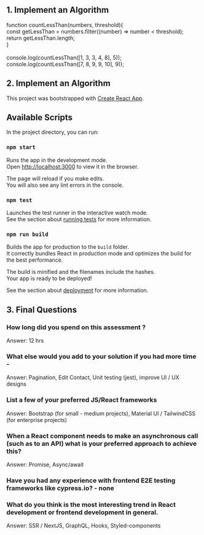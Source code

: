 ## 1. Implement an Algorithm
  
function countLessThan(numbers, threshold){<br />
  const getLessThan = numbers.filter((number) => number < threshold);<br />
  return getLessThan.length;<br />
}
<br /><br />
console.log(countLessThan([1, 3, 3, 4, 8], 5));<br />
console.log(countLessThan([7, 8, 9, 9, 10], 9));<br />

## 2. Implement an Algorithm

This project was bootstrapped with [Create React App](https://github.com/facebook/create-react-app).

## Available Scripts

In the project directory, you can run:

### `npm start`

Runs the app in the development mode.<br />
Open [http://localhost:3000](http://localhost:3000) to view it in the browser.

The page will reload if you make edits.<br />
You will also see any lint errors in the console.

### `npm test`

Launches the test runner in the interactive watch mode.<br />
See the section about [running tests](https://facebook.github.io/create-react-app/docs/running-tests) for more information.

### `npm run build`

Builds the app for production to the `build` folder.<br />
It correctly bundles React in production mode and optimizes the build for the best performance.

The build is minified and the filenames include the hashes.<br />
Your app is ready to be deployed!

See the section about [deployment](https://facebook.github.io/create-react-app/docs/deployment) for more information.



## 3. Final Questions

### How long did you spend on this assessment ?
Answer: 12 hrs

### What else would you add to your solution if you had more time - 
Answer: Pagination, Edit Contact, Unit testing (jest), improve UI / UX designs

### List a few of your preferred JS/React frameworks
Answer: Bootstrap (for small - medium projects), Material UI / TailwindCSS (for enterprise projects)

### When a React component needs to make an asynchronous call (such as to an API) what is your preferred approach to achieve this?
Answer: Promise, Async/await 

### Have you had any experience with frontend E2E testing frameworks like cypress.io? - none

### What do you think is the most interesting trend in React development or frontend development in general.
Answer: SSR / NextJS, GraphQL, Hooks, Styled-components
